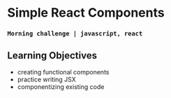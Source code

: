 # Simple React Components
### `Morning challenge | javascript, react`

## Learning Objectives
- creating functional components
- practice writing JSX
- componentizing existing code